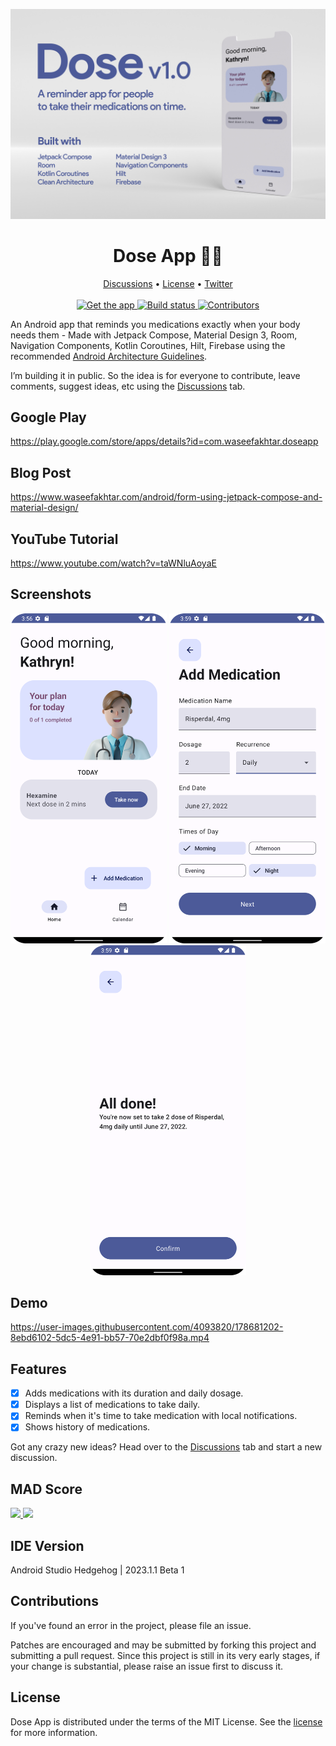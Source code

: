 ![Dose App](docs/images/dose-splash-3.jpg "Dose App v1.0")

<h1 align="center">Dose App 💊⏰</h1>

<p align="center">
    <a href="https://github.com/waseefakhtar/dose-android/discussions">Discussions</a> •
    <a href="https://github.com/waseefakhtar/dose-android/blob/main/LICENSE">License</a> •
    <a href="https://twitter.com/waseefakhtar">Twitter</a>
    <br /><br />
    <a href="https://play.google.com/store/apps/details?id=com.waseefakhtar.doseapp">
        <img src="https://img.shields.io/badge/Get%20the%20app-grey?logo=android" alt="Get the app" />
    </a>
    <a href="https://github.com/waseefakhtar/dose-android/actions">
        <img src="https://github.com/waseefakhtar/dose-android/workflows/Android%20CI/badge.svg?branch=main" alt="Build status" />
    </a>
    <a href="https://github.com/waseefakhtar/dose-android/contributors/">
        <img src="https://img.shields.io/github/contributors/waseefakhtar/dose-android.svg" alt="Contributors" />
    </a>
</p>

An Android app that reminds you medications exactly when your body needs them - Made with Jetpack Compose, Material Design 3, Room, Navigation Components, Kotlin Coroutines, Hilt, Firebase using the recommended <a href="https://developer.android.com/topic/architecture">Android Architecture Guidelines</a>.

I’m building it in public. So the idea is for everyone to contribute, leave comments, suggest ideas, etc using the <a href="https://github.com/waseefakhtar/dose-android/discussions">Discussions</a> tab.

## Google Play
https://play.google.com/store/apps/details?id=com.waseefakhtar.doseapp

## Blog Post
https://www.waseefakhtar.com/android/form-using-jetpack-compose-and-material-design/

## YouTube Tutorial
https://www.youtube.com/watch?v=taWNluAoyaE

## Screenshots

<p align="center"> <img src="docs/screenshots/Home.png" width="250"/>  <img src="docs/screenshots/AddMedication.png" width="250"/>  <img src="docs/screenshots/MedicationConfirm.png" width="250" /></p>


## Demo

https://user-images.githubusercontent.com/4093820/178681202-8ebd6102-5dc5-4e91-bb57-70e2dbf0f98a.mp4

## Features
- [x] Adds medications with its duration and daily dosage.
- [x] Displays a list of medications to take daily.
- [x] Reminds when it's time to take medication with local notifications.
- [x] Shows history of medications.

Got any crazy new ideas? Head over to the <a href="https://github.com/waseefakhtar/dose-android/discussions">Discussions</a> tab and start a new discussion.

## MAD Score
<a href="https://madscorecard.withgoogle.com/scorecard/share/1233122117/">
<img src="https://user-images.githubusercontent.com/4093820/186459147-1b2e7102-498f-4874-841b-2be88336c2a8.png"/> 
<img src="https://user-images.githubusercontent.com/4093820/186459184-eda3a2c5-fe3c-4038-94e7-fbcb45e90946.png"/> 
</a>


## IDE Version
Android Studio Hedgehog | 2023.1.1 Beta 1

## Contributions

If you've found an error in the project, please file an issue.

Patches are encouraged and may be submitted by forking this project and submitting a pull request. Since this project is still in its very early stages, if your change is substantial, please raise an issue first to discuss it.

## License

Dose App is distributed under the terms of the MIT License. See the
[license](LICENSE) for more information.
